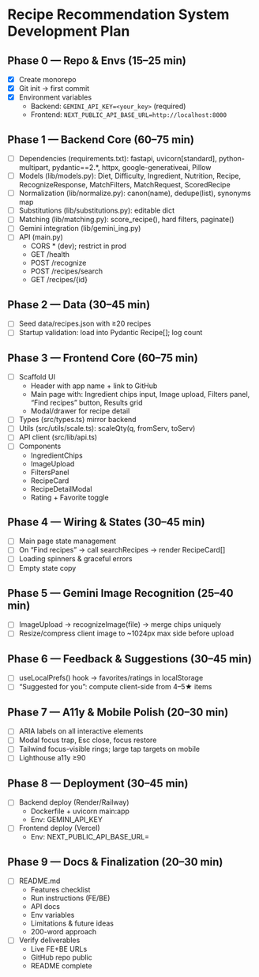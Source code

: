 # Recipe Recommendation System Development Plan

## Phase 0 — Repo & Envs (15–25 min)
- [x] Create monorepo
- [x] Git init → first commit
- [x] Environment variables
  - Backend: `GEMINI_API_KEY=<your_key>` (required)
  - Frontend: `NEXT_PUBLIC_API_BASE_URL=http://localhost:8000`

## Phase 1 — Backend Core (60–75 min)
- [ ] Dependencies (requirements.txt): fastapi, uvicorn[standard], python-multipart, pydantic==2.*, httpx, google-generativeai, Pillow
- [ ] Models (lib/models.py): Diet, Difficulty, Ingredient, Nutrition, Recipe, RecognizeResponse, MatchFilters, MatchRequest, ScoredRecipe
- [ ] Normalization (lib/normalize.py): canon(name), dedupe(list), synonyms map
- [ ] Substitutions (lib/substitutions.py): editable dict
- [ ] Matching (lib/matching.py): score_recipe(), hard filters, paginate()
- [ ] Gemini integration (lib/gemini_ing.py)
- [ ] API (main.py)
  - CORS * (dev); restrict in prod
  - GET /health
  - POST /recognize
  - POST /recipes/search
  - GET /recipes/{id}

## Phase 2 — Data (30–45 min)
- [ ] Seed data/recipes.json with ≥20 recipes
- [ ] Startup validation: load into Pydantic Recipe[]; log count

## Phase 3 — Frontend Core (60–75 min)
- [ ] Scaffold UI
  - Header with app name + link to GitHub
  - Main page with: Ingredient chips input, Image upload, Filters panel, “Find recipes” button, Results grid
  - Modal/drawer for recipe detail
- [ ] Types (src/types.ts) mirror backend
- [ ] Utils (src/utils/scale.ts): scaleQty(q, fromServ, toServ)
- [ ] API client (src/lib/api.ts)
- [ ] Components
  - IngredientChips
  - ImageUpload
  - FiltersPanel
  - RecipeCard
  - RecipeDetailModal
  - Rating + Favorite toggle

## Phase 4 — Wiring & States (30–45 min)
- [ ] Main page state management
- [ ] On “Find recipes” → call searchRecipes → render RecipeCard[]
- [ ] Loading spinners & graceful errors
- [ ] Empty state copy

## Phase 5 — Gemini Image Recognition (25–40 min)
- [ ] ImageUpload → recognizeImage(file) → merge chips uniquely
- [ ] Resize/compress client image to ~1024px max side before upload

## Phase 6 — Feedback & Suggestions (30–45 min)
- [ ] useLocalPrefs() hook → favorites/ratings in localStorage
- [ ] “Suggested for you”: compute client-side from 4–5★ items

## Phase 7 — A11y & Mobile Polish (20–30 min)
- [ ] ARIA labels on all interactive elements
- [ ] Modal focus trap, Esc close, focus restore
- [ ] Tailwind focus-visible rings; large tap targets on mobile
- [ ] Lighthouse a11y ≥90

## Phase 8 — Deployment (30–45 min)
- [ ] Backend deploy (Render/Railway)
  - Dockerfile + uvicorn main:app
  - Env: GEMINI_API_KEY
- [ ] Frontend deploy (Vercel)
  - Env: NEXT_PUBLIC_API_BASE_URL=<backend-public-url>

## Phase 9 — Docs & Finalization (20–30 min)
- [ ] README.md
  - Features checklist
  - Run instructions (FE/BE)
  - API docs
  - Env variables
  - Limitations & future ideas
  - 200-word approach
- [ ] Verify deliverables
  - Live FE+BE URLs
  - GitHub repo public
  - README complete